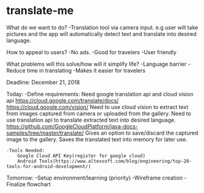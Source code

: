 # translate-me

What do we want to do?
	-Translation tool via camera input. e.g user will take pictures and the app will automatically detect text and translate into desired language.

How to appeal to users?
	-No ads. 
	-Good for travelers
	-User friendly

What problems will this solve/how will it simplify life?
	-Language barrier
	-Reduce time in translating
	-Makes it easier for travelers


Deadline: December 21, 2018

Today: 
	-Define requirements:
		Need google translation api and cloud vision api
		 https://cloud.google.com/translate/docs/
		 https://cloud.google.com/vision/
		Need to use cloud vision to extract text from images captured from camera or uploaded from the gallery.
		Need to use translation api to translate extracted text into desired language.
		 https://github.com/GoogleCloudPlatform/java-docs-samples/tree/master/translate/
		Gives an option to save/discard the captured image to the gallery.
		Saves the translated text into memory for later use.

	-Tools Needed:
		Google Cloud API Key(register for google cloud)
		Android Tools(https://www.altexsoft.com/blog/engineering/top-20-tools-for-android-development/)		


Tomorrow: 
	-Setup environment/learning (priority)
	-Wireframe creation
	-Finalize flowchart
